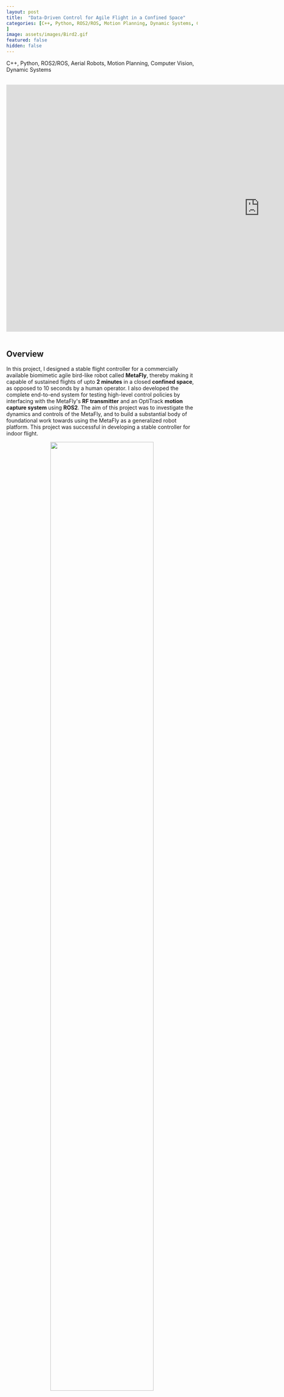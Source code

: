 ```yaml
---
layout: post
title:  "Data-Driven Control for Agile Flight in a Confined Space"
categories: [C++, Python, ROS2/ROS, Motion Planning, Dynamic Systems, Controls, Data Structures, Aerial Robots, Mechatronics, Circuit Design, Computer Vision, CMake
]
image: assets/images/Bird2.gif
featured: false
hidden: false
---
```

C++, Python, ROS2/ROS, Aerial Robots, Motion Planning, Computer Vision, Dynamic Systems 

<br>

<div align="center"><iframe width="1333" height="650" src="https://www.youtube.com/embed/oVQGfwPvMw4" title="Data Driven Control of an Agile Robot Bird in a Confined Space" frameborder="0" allow="accelerometer; autoplay; clipboard-write; encrypted-media; gyroscope; picture-in-picture; web-share" referrerpolicy="strict-origin-when-cross-origin" allowfullscreen></iframe></div>

<br>

## Overview

In this project, I designed a stable flight controller for a commercially available biomimetic agile bird-like robot called **MetaFly**, thereby making it capable of sustained flights of upto **2 minutes** in a closed **confined space**, as opposed to 10 seconds by a human operator.
I also developed the complete end-to-end system for testing high-level control policies by interfacing with the MetaFly's **RF transmitter** and an OptiTrack **motion capture system** using **ROS2**.
The aim of this project was to investigate the dynamics and controls of the MetaFly, and to build a substantial body of foundational work towards using the MetaFly as a generalized robot platform.
This project was successful in developing a stable controller for indoor flight.

<figure align = "center">
<img src="{{ site.baseurl }}/assets/images/birdsideview.gif" width="80%"/>

<img src="{{ site.baseurl }}/assets/images/birdtopview.gif" width="80%"/>
<figcaption><em> Top and side views of the bird successfully flying in circles.
</em></figcaption>
</figure>

<br>

<div align="center"><h2> <a href="https://github.com/GogiPuttar/ros2_metafly" target="_blank">View it on Github ⇗</a></h2></div>

<br>

### MetaFly by Bionic Bird

The MetaFly is a very cool biomimetic aerial platform sold by the company MetaFly.
The thrust and lift vectors of this are coupled (somewhat like a fixed wing airplane) which means that it's practically impossible for it to hover in place.
The RF transmitter can send it speed and steering commands.
The speed command indicates an increase/decrease in the flapping speed which makes the bird travel faster and higher, or slower and lower.
The steering command works by a) moving the tail which creates a yawing drag moment, and b) by warping the wings in an asymmetrical manner which creates a difference in lift creating a rolling thrust moment... or at least I think it does.

<div align="center"><iframe width="650" height="317" src="https://player.vimeo.com/video/377080293?autoplay=1&amp;dnt=1&app_id=122963" title="Data Driven Control of an Agile Robot Bird in a Confined Space" frameborder="0" allow="accelerometer; clipboard-write; encrypted-media; gyroscope; picture-in-picture; web-share" referrerpolicy="strict-origin-when-cross-origin" allowfullscreen></iframe></div>
<p align="center">
<em>
MetaFly product video.
</em>
</p>

### How hard is it to fly this thing?

While it flies really well in outdoor open spaces, it's really hard to fly it outside when there is any wind outside (which is pretty much always in Chicago), and next to impossible to fly it for any duration longer than 5 seconds in an indoor environment.
I will also add a video of me interviewing a few of my friends trying to fly it in a large indoor space.

<br>

## Control Architecture

The control architecture was developed after several hours of experimentation, involving tradeoffs between efficacy and complexity.
At the heart of it is an altitude ($$z$$) controller that commands speed ($$\sigma$$), and a roll ($$\alpha$$) controller that outputs steering ($$\phi$$).
This assumes that the bird is two parallel Single Input Single Output (SISO) systems as opposed to a Multi Input Multi Output (MIMO) system, which is fair since the height and roll are the only known parameters that remain relatively independent, at least in the controls domain that we prefer to operate the bird in.
More on the domain in [the Data Collection section](#data-collection).
The controller is exactly described by:

$$
\begin{equation}
    \sigma = \sigma_{d}~+~K_{p_z}(z_t - z),
\end{equation}
$$

$$
\begin{equation}
    \phi = K_{p_{\alpha}}(\alpha_t - \alpha)~+~K_{d_{\alpha}}(\dot{\alpha}_t - \dot{\alpha}),
\end{equation}
$$

where $$\sigma_d$$ is the feedforward speed command required to maintain altitude. 
Here, the desired roll ($$\alpha_t$$) is either:

$$
\begin{equation}
    \alpha_t = \alpha_d + K_{p_{R}}(R_t - R),
\end{equation}
$$

or 

$$
\begin{equation}
    \alpha_t = \alpha_d + K_{p_{\gamma}}(\gamma_t - \gamma),
\end{equation}
$$

decided by the motion planner, which also calculates the desired yaw ($$\gamma_t$$) and the desired radius ($$R_t$$).
More on this in [the Motion Planner section](#motion-planner).
The radius and yaw errors are multiplied by negative terms because an increase in roll implies a decrease in radius, or a decrease in yaw.
The tunable parameters of this architecture are: $$\{K_{p_z}, K_{p_\alpha}, K_{p_R}, K_{p_\gamma}, K_{d_\alpha}, \sigma_{d}, \alpha_d\}$$, which are distributed across controllers making them relatively easy to tune.
There are more tunable parameters in the motion planner.

<figure align = "center"><img src="{{ site.baseurl }}/assets/images/birdcontrolsgraph2.svg" width="95%"/>
<figcaption>
<em>
Fig. 1. Final control architecture of the system
</em>
</figcaption>
</figure>

<br>

## Motion Planner

The goal of the motion planner is to counteract the overall drift in the system that accumulates over time, to prevent the bird from violating the constraints of the room. 
It basically emulates a *throw* back towards the center if the bird strays too far from the center / too close to the walls. 
It works by switching the behaviour over long time horizons, since experiments with reactive approaches did not give good results.
This also relies on a special elliptical manifold which functions as mixture of the target circle and cuboidal constraints of the drone cage.
This aproach does not have a strong theoretical motivation, although a blending objective-based controller that mimics the functionality of this motion planner might be a less contrived and a more general approach.
The tunable parameters for this are:
- The center and dimensions of the ellipse
- The center and radius of the target circle
- The range about the tangent for the heading vector

The pseudocode for the motion planner is:
```
START

DEPLOY a height controller for speed command

IF the bird is inside the ellipse:
  DEPLOY a radius controller for steering command, to track the target circle's radius

OTHERWISE:
  IF the tangent vector from the bird to the target circle is within a certain range of the bird's heading vector:
    DEPLOY a yaw controller to make the bird travel along the tangent

  OTHERWISE:
    DEPLOY a radius controller to make a sharp turn, so that it doesn't stray too far from the ellipse

GO TO START
```

Here's a video of the motion planner in action.
<br>
<div align="center">
<video width="90%" controls loop autoplay muted>
    <source src="https://github.com/user-attachments/assets/7d3f5dd1-43ff-4e1a-bd0b-074c8641f635" type="video/mp4">
</video>
</div>
<p align="center">
<em>
The motion planner in action, viewed through RViz. The bounding box is green when the bird is inside the ellipse, and mauve when the bird is outside it.
</em>
</p>
<br>

## System Design

The system comprises: ROS2 Network on a Linux Device, transmitter module for MetaFly, Windows machine with the OptiTrack, and the MetaFly itself, which form a closed loop together:
<br>
<figure align = "center"><img src="{{ site.baseurl }}/assets/images/birdsystem2.svg" width="95%"/>
<figcaption>
<em>
Fig. 2. The whole system as a control loop
</em>
</figcaption>
</figure>

<br>

### Transmitter - Feedforward
The transmitter module consists of an **Arduino Nano**, the **MetaFly remote controller's PCB** with it's potentiometers remote and a small circuit which all fits together as interchangeable shields.
It's job is to take speed and steering commands through serial communication and transmit them to the bird by emualting potentiometers using the Arduino's analog output and a capacitor.
I picked a Nano over a Teensy or something else of higher quality because it's cheap and easy to replace.

<figure align = "center">
<img src="{{ site.baseurl }}/assets/images/birdremote.jpg" width="51.7%"/>
<img src="{{ site.baseurl }}/assets/images/birdremoteschematic3.svg" width="45%"/>
<figcaption><em>Fig. 3. Schematic and picture of the electronically controlled transmitter module for the MetaFly
</em></figcaption>
</figure>

### Motion Capture - Feedback

The OptiTrack system is incredibly useful for aerial vehicles with a small payloads, but because the MetaFly weighs ~10g and has barely any payload, I had to create my own retroreflective markers using styrofoam balls and retroreflective tape.
These weighed 1/5th of similar-sized standard motion capture markers (~0.2g vs ~1g in my case). 
After attaching these to the bird in whatever manner you want, you can register your bird as a rigid body by placing it at the origin of the motion capture system with the bird aligned with the X-axis.
You can fix its orientation by putting it in the charging position on the remote.
If you require, the ROS2 listener node can also add a fixed transform offset to the bird's pose using the [`pose_offsets.yaml`](https://github.com/GogiPuttar/ros2_metafly/blob/main/metafly_listener/config/pose_offsets.yaml) file.
I also built a drone cage around the OptiTrack system using ropes and baseball nets.

<figure align = "center"><img src="{{ site.baseurl }}/assets/images/mocap.gif" width="90%"/>
<figcaption><em>The bird being tracked by multiple cameras of the OptiTrack system.
</em></figcaption>
</figure>

A [broadcaster script](https://github.com/GogiPuttar/ros2_metafly/blob/main/metafly_listener/windows/motion_position_broadcast.py) (credited to Drew Curtis) on the windows machine sends UDP pose messages over an ethernet connection to the ROS2 listener node. 
Since this connection is what causes the largest delay in the system and a wireless connection in place of this would perform more poorly, an **ethernet connection is required** for real time control.

**Follow these steps** to use the `metafly_listener` package for publishing pose messages from the OptiTrack system to your ROS2 network:
1. Open Motive on Windows and only select your rigid body in the "Assets" tab.
2. Make sure streaming is on, and that the "local interface" is set to "loopback". Alternatively, you can simply import [this motive profile](https://github.com/GogiPuttar/ros2_metafly/blob/main/metafly_listener/windows/MetaFlyWiredUDP.cal).
3. Connect your Linux Device via ethernet to the Windows device, and run this command on the Linux device:
  ```
  sudo ifconfig eno0 192.168.1.2 netmask 255.255.255.0 up
  ```
4. Run the broadcaster script on you windows machine. It should keep spitting out info.
5. Launch the `listener.launch.py` file from the `metafly_listener` package. You should see real time pose info on the `/metafly_pose` topic.

The observable workspace with the initial motion capture setup involving 10 cameras did not have great coverage over drone cage's volume.
I added on and refocused 6 more cameras to get almost full coverage.
This is what the observable workspace looks like now:

<iframe src="{{ site.baseurl }}/assets/images/3d_plot_interactive_spin.html" width="100%" height="500px"></iframe>
<p align="center">
<em>
Fig. 4. The portion of the drone cage that is observable using the OptiTrack system.
</em>
</p>

<br>

## Experiments

The process of developing the final control architecture involved a lot of trial and error. 
Here are some of the main ideas/perspectives I discovered that were the **most crucial** in guiding me towards the final architecture.

### Screw Trajectory

The lowest rung in the ladder for sustained flight in a closed space is flying in a circle.
Given that the steering of the bird involves warping of the wings which affects the lift it can generate, the bird ends up ascending and descending along a screw trajectory. 
Assuming that this screw's axis is aligned with the Z-axis, the radius, pitch and center of this screw trajectory can be measured by fitting a circle over the X and Y coordinates of a fixed horizon of trajectory points.

<div align="center">
<video width="80%" controls loop autoplay muted>
    <source src="https://github.com/user-attachments/assets/46f692a1-a44e-469a-bf53-0ba79c8d96f4" type="video/mp4">
</video>
</div>
<p align="center">
<em>
Screw-like trajectory of the robot. The green dot represents the instantaneous center on the x-y plane.
</em>
</p>

### Data Collection

The **controls domain** comprises integer values for speed ($$0~\mbox{-}~127$$) and steering ($$-127~\mbox{-}~127$$).
Using the perspective of all trajectories being screw trajectories, I tried to characterize them across the steering domain at a constant speed input.

First, I found out that a higher steering angle generally translates to a negative pitch, and a lower steering angle translates to a positive pitch.
This validated the physical viability of our goals by confirming the possibility of a closed trajectory with no net decrease in altitude.

<figure align = "center"><img src="{{ site.baseurl }}/assets/images/birdpitchvsteering.png" width="60%"/>
<figcaption><em>Fig. 5. Relation between screw pitch and steering command for 100+ trials at constant max speed input.
</em></figcaption>
</figure>

Second, I observed that the turning radius is closely and predictably associated with the roll of the bird, and that positive steering always translates to positive roll i.e. banking left always makes it turn left, and vice versa.
This indicated that the bird's roll might be a promising parameter to control.

<figure align = "center"><img src="{{ site.baseurl }}/assets/images/birdrollvsteering.png" width="60%"/>
<figcaption><em>Fig. 6. Relation between roll and steering command for 100+ trials at constant max speed input.
</em></figcaption>
</figure>

Since we don't want the bird to decrease in height too much, we prefer to operate in a lower steering command range ($$\phi \approx -70~\mbox{-}~70$$).

<br>

## Future Work

There are many possible offshoots this work can be a foundational block in, some that come to mind are:

### 1. Reactive Drift Control

<figure align = "center"><img src="{{ site.baseurl }}/assets/images/birddrift.gif" width="60%"/>
<figcaption><em>The bird drifting and the instantaneous measured drift.
</em></figcaption>
</figure>

If the bird is facing a direction that it isn't moving in, there is an external factor like wind causing drift. 
This can be (naively) calculated using a velocity triangle:

$$
V_{drift} = V_{actual} - V_{thrust}
$$.

I use the word naive because the direction and magnitude of $$V_{thrust}$$ is not known (to me), and there might be second order dynamical relationships that can't be ignored.

I tried various reactive approaches but was not able to find one that made a noticeable improvement.

### 2. Imitation Learning through Data Collection

<figure align = "center"><img src="{{ site.baseurl }}/assets/images/birdps3.jpg" width="50%"/>
<figcaption><em>Fig. 7. The bird can even be controlled using a PS3 remote through ROS2.
</em></figcaption>
</figure>

Since, the bird can now be controlled through a PS3 controller whose inputs can be recorded, it might lend itself well to some sort of imitation learning.
While this was difficult to justify for a direct flight approach since humans are really bad at flying this thing, it might actually be highly relevant for tuning a motion planner that builds off of this.
Eg. If the user observes the bird drifting to one side over time, they could push a joystick to move the ellipse in the opposite direction. Given the right context, this could train a model to "learn the wind".

### 3. Tuning gains "on the fly"

In a similar sense, this could be used as a platform for testing/benchmarking learning methods that specialize in limited data to learn the tuning parameters while it is flying.
This idea also stems from the concept behind birds learning how to fly, where they literally have to learn it in the first shot.

### 4. Transitioning from one set of constraints to another

The current system is reminiscent of a fly buzzing around a certain point of interest.
It would be fun if someone could figure out how to make it transition from one point of interest and set of constraints, to another.

### 5. Minimal radius control 

The smaller the circle, the less likely it is to crash into a wall.
Currently when the bird is in the ellipse, it just targets a fixed radius, instead of the tightest possible radius while still maintaining level. 
This might be straightforward next step on my approach so far. 

### 6. Hovering

It would be insanely cool to watch this thing hover! 
Maybe not instantaneously... but at least over a large horizon.

### 7. Not relying on the OptiTrack

If you can figure out a way to add some sort of onboard sensing unit, that would at the very least sense it's orientation, this thing could be taken outdoors. 
This can also be used a platform for collecting data for training a model that improves the capability of a subpar sensor towards sensing pose / nearby obstacles.
If flies can do this, then why can't we?

🫵 Hey MSR students, I'm looking at you guys to get these done! 🫵

<br>

## Acknowledgements

<figure align = "left"><img src="{{ site.baseurl }}/assets/images/jakeketchum.jpg?raw=true" width="20%"/>
</figure>

***Thanks <a href="https://jake-ketchum.squarespace.com/" target="_blank">Jake</a>, for mentoring me throughout this project, and for being so nice. You're someone I can really talk to :)***

<figure align = "left"><img src="{{ site.baseurl }}/assets/images/davin.jpg?raw=true" width="20%"/>
</figure>

***Thanks <a href="https://dlandry97.github.io/Davin_Landry/" target="_blank">Davin</a>, for helping me build a totally epic DRONE CAGE!!***

<figure align = "left"><img src="{{ site.baseurl }}/assets/images/drew-curtis.png?raw=true" width="20%"/>
</figure>

***Thanks <a href="https://robotics.northwestern.edu/people/profiles/students/curtis-drew.html" target="_blank">Drew</a>, for helping me set up and debug the OptiTrack system.***

<br>




